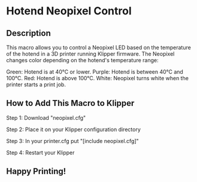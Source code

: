 # Hotend Neopixel Control

## Description

This macro allows you to control a Neopixel LED based on the temperature of the hotend in a 3D printer running Klipper firmware. The Neopixel changes color depending on the hotend's temperature range:

Green: Hotend is at 40°C or lower.
Purple: Hotend is between 40°C and 100°C.
Red: Hotend is above 100°C.
White: Neopixel turns white when the printer starts a print job.

## How to Add This Macro to Klipper
Step 1: Download "neopixel.cfg"

Step 2: Place it on your Klipper configuration directory

Step 3: In your printer.cfg put "[include neopixel.cfg]"

Step 4: Restart your Klipper

## Happy Printing!
